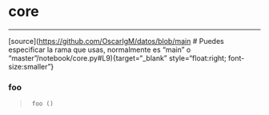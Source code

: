 # core


<!-- WARNING: THIS FILE WAS AUTOGENERATED! DO NOT EDIT! -->

------------------------------------------------------------------------

\[source\](https://github.com/OscarIgM/datos/blob/main \# Puedes
especificar la rama que usas, normalmente es “main” o
“master”/notebook/core.py#L9){target=“\_blank” style=“float:right;
font-size:smaller”}

### foo

>      foo ()

